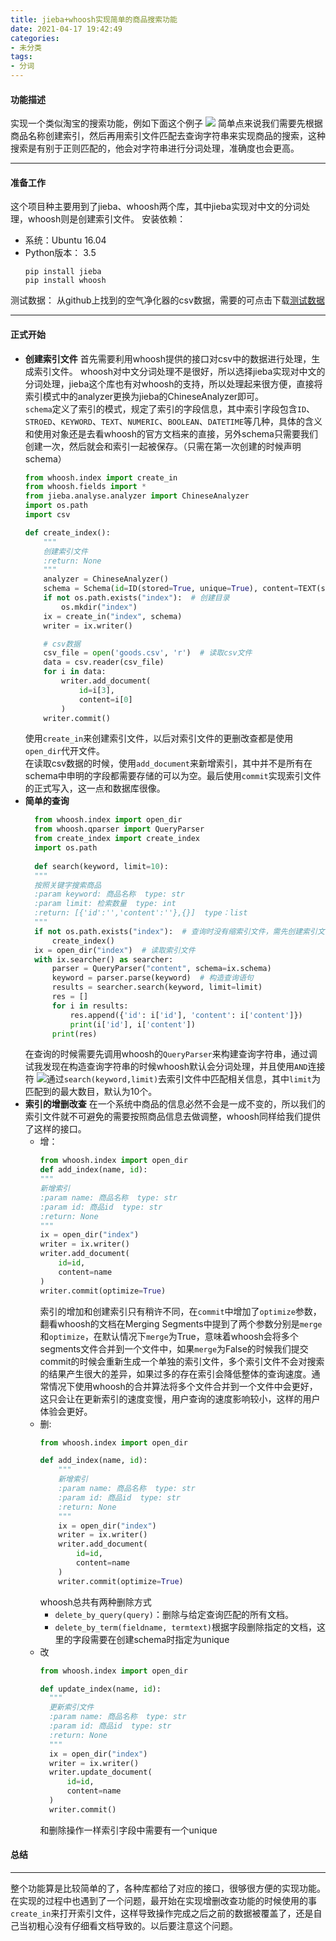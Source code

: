 ```yaml
---
title: jieba+whoosh实现简单的商品搜索功能
date: 2021-04-17 19:42:49
categories: 
- 未分类
tags:
- 分词
---
```

#### 功能描述
实现一个类似淘宝的搜索功能，例如下面这个例子
![](1.png)
简单点来说我们需要先根据商品名称创建索引，然后再用索引文件匹配去查询字符串来实现商品的搜索，这种搜索是有别于正则匹配的，他会对字符串进行分词处理，准确度也会更高。

---
#### 准备工作
这个项目种主要用到了jieba、whoosh两个库，其中jieba实现对中文的分词处理，whoosh则是创建索引文件。
安装依赖：
- 系统：Ubuntu 16.04
- Python版本： 3.5
	```shell
	pip install jieba
	pip install whoosh
	```
测试数据：
从github上找到的空气净化器的csv数据，需要的可点击下载[测试数据](https://github.com/Ckend/taobao_scrapy/blob/master/result/%E7%A9%BA%E6%B0%94%E6%B8%85%E6%96%B0%E5%99%A8_result.csv)

---
#### 正式开始
- **创建索引文件**
首先需要利用whoosh提供的接口对csv中的数据进行处理，生成索引文件。
whoosh对中文分词处理不是很好，所以选择jieba实现对中文的分词处理，jieba这个库也有对whoosh的支持，所以处理起来很方便，直接将索引模式中的analyzer更换为jieba的ChineseAnalyzer即可。<br>
`schema`定义了索引的模式，规定了索引的字段信息，其中索引字段包含`ID`、`STROED`、`KEYWORD`、`TEXT`、`NUMERIC`、`BOOLEAN`、`DATETIME`等几种，具体的含义和使用对象还是去看whoosh的官方文档来的直接，另外schema只需要我们创建一次，然后就会和索引一起被保存。（只需在第一次创建的时候声明schema）
	```python
	from whoosh.index import create_in
	from whoosh.fields import *
	from jieba.analyse.analyzer import ChineseAnalyzer
	import os.path
	import csv
	
	def create_index():
    	"""
    	创建索引文件
    	:return: None
    	"""
    	analyzer = ChineseAnalyzer()
    	schema = Schema(id=ID(stored=True, unique=True), content=TEXT(stored=True, analyzer=analyzer))  # 声明索引模式
    	if not os.path.exists("index"):  # 创建目录
        	os.mkdir("index")
    	ix = create_in("index", schema)
    	writer = ix.writer()
	
    	# csv数据
    	csv_file = open('goods.csv', 'r')  # 读取csv文件
    	data = csv.reader(csv_file)
    	for i in data:
        	writer.add_document(
            	id=i[3],
            	content=i[0]
        	)
  		writer.commit()
	```
	使用`create_in`来创建索引文件，以后对索引文件的更删改查都是使用`open_dir`代开文件。<br>
	在读取csv数据的时候，使用`add_document`来新增索引，其中并不是所有在schema中申明的字段都需要存储的可以为空。最后使用`commit`实现索引文件的正式写入，这一点和数据库很像。
- **简单的查询**
  ```python
 	from whoosh.index import open_dir
	from whoosh.qparser import QueryParser
	from create_index import create_index
	import os.path
	
	def search(keyword, limit=10):
    """
    按照关键字搜索商品
    :param keyword: 商品名称  type: str
    :param limit: 检索数量  type: int
    :return: [{'id':'','content':''},{}]  type：list
    """
    if not os.path.exists("index"):  # 查询时没有缩索引文件，需先创建索引文件
        create_index()
    ix = open_dir("index")  # 读取索引文件
    with ix.searcher() as searcher:
        parser = QueryParser("content", schema=ix.schema)
        keyword = parser.parse(keyword)  # 构造查询语句
        results = searcher.search(keyword, limit=limit)
        res = []
        for i in results:
            res.append({'id': i['id'], 'content': i['content']})
            print(i['id'], i['content'])
        print(res)
  ```
  在查询的时候需要先调用whoosh的`QueryParser`来构建查询字符串，通过调试我发现在构造查询字符串的时候whoosh默认会分词处理，并且使用`AND`连接符
![](2.png)通过`search(keyword,limit)`去索引文件中匹配相关信息，其中`limit`为匹配到的最大数目，默认为10个。
- **索引的增删改查**
  在一个系统中商品的信息必然不会是一成不变的，所以我们的索引文件就不可避免的需要按照商品信息去做调整，whoosh同样给我们提供了这样的接口。
  - 增：
    ```python
    from whoosh.index import open_dir
	def add_index(name, id):
    """
    新增索引
    :param name: 商品名称  type: str
    :param id: 商品id  type: str
    :return: None
    """
    ix = open_dir("index")
    writer = ix.writer()
    writer.add_document(
        id=id,
        content=name
    )
    writer.commit(optimize=True)
    ```
     索引的增加和创建索引只有稍许不同，在`commit`中增加了`optimize`参数，翻看whoosh的文档在Merging Segments中提到了两个参数分别是`merge`和`optimize`，在默认情况下`merge`为True，意味着whoosh会将多个segments文件合并到一个文件中，如果`merge`为False的时候我们提交commit的时候会重新生成一个单独的索引文件，多个索引文件不会对搜索的结果产生很大的差异，如果过多的存在索引会降低整体的查询速度。通常情况下使用whoosh的合并算法将多个文件合并到一个文件中会更好，这只会让在更新索引的速度变慢，用户查询的速度影响较小，这样的用户体验会更好。
   - 删:
	    ```python
	    from whoosh.index import open_dir
	    
		def add_index(name, id):
		    """
		    新增索引
		    :param name: 商品名称  type: str
		    :param id: 商品id  type: str
		    :return: None
		    """
	    	ix = open_dir("index")
	    	writer = ix.writer()
	    	writer.add_document(
	        	id=id,
	        	content=name
	    	)
	    	writer.commit(optimize=True)
	    ```
		whoosh总共有两种删除方式
		- `delete_by_query(query)`：删除与给定查询匹配的所有文档。
		- `delete_by_term(fieldname, termtext)`根据字段删除指定的文档，这里的字段需要在创建schema时指定为unique
	- 改
	  ```python
	  from whoosh.index import open_dir

	  def update_index(name, id):
    	"""
    	更新索引文件
    	:param name: 商品名称  type: str
    	:param id: 商品id  type: str
    	:return: None
    	"""
    	ix = open_dir("index")
    	writer = ix.writer()
    	writer.update_document(
        	id=id,
        	content=name
    	)
    	writer.commit()
		```
		和删除操作一样索引字段中需要有一个unique

#### 总结
---
整个功能算是比较简单的了，各种库都给了对应的接口，很够很方便的实现功能。在实现的过程中也遇到了一个问题，最开始在实现增删改查功能的时候使用的事`create_in`来打开索引文件，这样导致操作完成之后之前的数据被覆盖了，还是自己当初粗心没有仔细看文档导致的。以后要注意这个问题。
